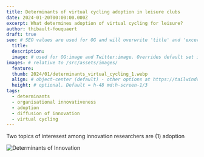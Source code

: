 ```yaml
---
title: Determinants of virtual cycling adoption in leisure clubs
date: 2024-01-20T00:00:00.000Z
excerpt: What determines adoption of virtual cycling for leisure?
author: thibault-fouquaert
draft: true
seo: # SEO values are used for OG and will overwrite 'title' and 'excerpt' above
  title:
  description:
  image: # used for OG:image and Twitter:image. Overrides default set in _data/meta.siteImage
images: # relative to /src/assets/images/
  feature:
  thumb: 2024/01/determinants_virtual_cycling_1.webp
  align: # object-center (default) - other options at https://tailwindcss.com/docs/object-position
  height: # optional. Default = h-48 md:h-screen-1/3
tags:
  - determinants
  - organisational innovativeness
  - adoption
  - diffusion of innovation
  - virtual cycling
---
```


Two topics of interesest among innovation researchers are (1) adoption 



![Determinants of Innovation](/assets/images/2024/01/determinants_virtual_cycling_1.webp)